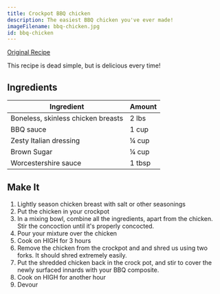 ```yaml
---
title: Crockpot BBQ chicken
description: The easiest BBQ chicken you've ever made!
imageFilename: bbq-chicken.jpg
id: bbq-chicken
---
```


[Original Recipe](http://www.familyfreshmeals.com/2014/06/best-crockpot-bbq-chicken.html)

This recipe is dead simple, but is delicious every time!

## Ingredients

| Ingredient                         | Amount |
| ---------------------------------- | ------ |
| Boneless, skinless chicken breasts | 2 lbs  |
| BBQ sauce                          | 1 cup  |
| Zesty Italian dressing             | ¼ cup  |
| Brown Sugar                        | ¼ cup  |
| Worcestershire sauce               | 1 tbsp |

## Make It

1. Lightly season chicken breast with salt or other seasonings
1. Put the chicken in your crockpot
1. In a mixing bowl, combine all the ingredients, apart from the chicken. Stir the concoction until it's properly concocted.
1. Pour your mixture over the chicken
1. Cook on HIGH for 3 hours
1. Remove the chicken from the crockpot and and shred us using two forks. It should shred extremely easily.
1. Put the shredded chicken back in the crock pot, and stir to cover the newly surfaced innards with your BBQ
   composite.
1. Cook on HIGH for another hour
1. Devour
